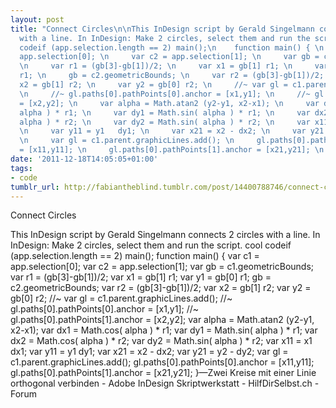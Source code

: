 ```yaml
---
layout: post
title: "Connect Circles\n\nThis InDesign script by Gerald Singelmann connects 2 circles
  with a line. In InDesign: Make 2 circles, select them and run the script.\ncool
  codeif (app.selection.length == 2) main();\n    function main() { \n    var c1 =
  app.selection[0]; \n     var c2 = app.selection[1]; \n     var gb = c1.geometricBounds;
  \n     var r1 = (gb[3]-gb[1])/2; \n     var x1 = gb[1] r1; \n     var y1 = gb[0]
  r1; \n     gb = c2.geometricBounds; \n     var r2 = (gb[3]-gb[1])/2; \n     var
  x2 = gb[1] r2; \n     var y2 = gb[0] r2; \n     //~ var gl = c1.parent.graphicLines.add();
  \n     //~ gl.paths[0].pathPoints[0].anchor = [x1,y1]; \n     //~ gl.paths[0].pathPoints[1].anchor
  = [x2,y2]; \n     var alpha = Math.atan2 (y2-y1, x2-x1); \n     var dx1 = Math.cos(
  alpha ) * r1; \n     var dy1 = Math.sin( alpha ) * r1; \n     var dx2 = Math.cos(
  alpha ) * r2; \n     var dy2 = Math.sin( alpha ) * r2; \n     var x11 = x1   dx1;
  \n     var y11 = y1   dy1; \n     var x21 = x2 - dx2; \n     var y21 = y2 - dy2;
  \n     var gl = c1.parent.graphicLines.add(); \n     gl.paths[0].pathPoints[0].anchor
  = [x11,y11]; \n     gl.paths[0].pathPoints[1].anchor = [x21,y21]; \n     }"
date: '2011-12-18T14:05:05+01:00'
tags:
- code
tumblr_url: http://fabiantheblind.tumblr.com/post/14400788746/connect-circles-this-indesign-script-by-gerald
---
```

Connect Circles

This InDesign script by Gerald Singelmann connects 2 circles with a line. In InDesign: Make 2 circles, select them and run the script.
cool codeif (app.selection.length == 2) main();
    function main() { 
    var c1 = app.selection[0]; 
     var c2 = app.selection[1]; 
     var gb = c1.geometricBounds; 
     var r1 = (gb[3]-gb[1])/2; 
     var x1 = gb[1] r1; 
     var y1 = gb[0] r1; 
     gb = c2.geometricBounds; 
     var r2 = (gb[3]-gb[1])/2; 
     var x2 = gb[1] r2; 
     var y2 = gb[0] r2; 
     //~ var gl = c1.parent.graphicLines.add(); 
     //~ gl.paths[0].pathPoints[0].anchor = [x1,y1]; 
     //~ gl.paths[0].pathPoints[1].anchor = [x2,y2]; 
     var alpha = Math.atan2 (y2-y1, x2-x1); 
     var dx1 = Math.cos( alpha ) * r1; 
     var dy1 = Math.sin( alpha ) * r1; 
     var dx2 = Math.cos( alpha ) * r2; 
     var dy2 = Math.sin( alpha ) * r2; 
     var x11 = x1   dx1; 
     var y11 = y1   dy1; 
     var x21 = x2 - dx2; 
     var y21 = y2 - dy2; 
     var gl = c1.parent.graphicLines.add(); 
     gl.paths[0].pathPoints[0].anchor = [x11,y11]; 
     gl.paths[0].pathPoints[1].anchor = [x21,y21]; 
     }—Zwei Kreise mit einer Linie orthogonal verbinden - Adobe InDesign Skriptwerkstatt - HilfDirSelbst.ch - Forum
